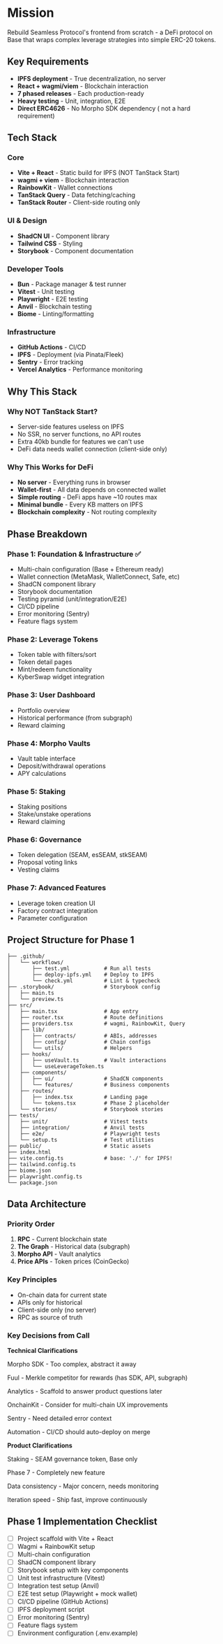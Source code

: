 # Mission

Rebuild Seamless Protocol's frontend from scratch - a DeFi protocol on Base that wraps complex leverage strategies into simple ERC-20 tokens.

## Key Requirements

- **IPFS deployment** - True decentralization, no server
- **React + wagmi/viem** - Blockchain interaction
- **7 phased releases** - Each production-ready
- **Heavy testing** - Unit, integration, E2E
- **Direct ERC4626** - No Morpho SDK dependency ( not a hard requirement)

## Tech Stack

### Core

- **Vite + React** - Static build for IPFS (NOT TanStack Start)
- **wagmi + viem** - Blockchain interaction
- **RainbowKit** - Wallet connections
- **TanStack Query** - Data fetching/caching
- **TanStack Router** - Client-side routing only

### UI & Design

- **ShadCN UI** - Component library
- **Tailwind CSS** - Styling
- **Storybook** - Component documentation

### Developer Tools

- **Bun** - Package manager & test runner
- **Vitest** - Unit testing
- **Playwright** - E2E testing
- **Anvil** - Blockchain testing
- **Biome** - Linting/formatting

### Infrastructure

- **GitHub Actions** - CI/CD
- **IPFS** - Deployment (via Pinata/Fleek)
- **Sentry** - Error tracking
- **Vercel Analytics** - Performance monitoring

## Why This Stack

### Why NOT TanStack Start?

- Server-side features useless on IPFS
- No SSR, no server functions, no API routes
- Extra 40kb bundle for features we can't use
- DeFi data needs wallet connection (client-side only)

### Why This Works for DeFi

- **No server** - Everything runs in browser
- **Wallet-first** - All data depends on connected wallet
- **Simple routing** - DeFi apps have ~10 routes max
- **Minimal bundle** - Every KB matters on IPFS
- **Blockchain complexity** - Not routing complexity

## Phase Breakdown

### Phase 1: Foundation & Infrastructure ✅

- Multi-chain configuration (Base + Ethereum ready)
- Wallet connection (MetaMask, WalletConnect, Safe, etc)
- ShadCN component library
- Storybook documentation
- Testing pyramid (unit/integration/E2E)
- CI/CD pipeline
- Error monitoring (Sentry)
- Feature flags system

### Phase 2: Leverage Tokens

- Token table with filters/sort
- Token detail pages
- Mint/redeem functionality
- KyberSwap widget integration

### Phase 3: User Dashboard

- Portfolio overview
- Historical performance (from subgraph)
- Reward claiming

### Phase 4: Morpho Vaults

- Vault table interface
- Deposit/withdrawal operations
- APY calculations

### Phase 5: Staking

- Staking positions
- Stake/unstake operations
- Reward claiming

### Phase 6: Governance

- Token delegation (SEAM, esSEAM, stkSEAM)
- Proposal voting links
- Vesting claims

### Phase 7: Advanced Features

- Leverage token creation UI
- Factory contract integration
- Parameter configuration

## Project Structure for Phase 1

```
├── .github/
│   └── workflows/
│       ├── test.yml           # Run all tests
│       ├── deploy-ipfs.yml    # Deploy to IPFS
│       └── check.yml          # Lint & typecheck
├── .storybook/                # Storybook config
│   ├── main.ts
│   └── preview.ts
├── src/
│   ├── main.tsx               # App entry
│   ├── router.tsx             # Route definitions
│   ├── providers.tsx          # wagmi, RainbowKit, Query
│   ├── lib/
│   │   ├── contracts/         # ABIs, addresses
│   │   ├── config/            # Chain configs
│   │   └── utils/             # Helpers
│   ├── hooks/
│   │   ├── useVault.ts        # Vault interactions
│   │   └── useLeverageToken.ts
│   ├── components/
│   │   ├── ui/                # ShadCN components
│   │   └── features/          # Business components
│   ├── routes/
│   │   ├── index.tsx          # Landing page
│   │   └── tokens.tsx         # Phase 2 placeholder
│   └── stories/               # Storybook stories
├── tests/
│   ├── unit/                  # Vitest tests
│   ├── integration/           # Anvil tests
│   ├── e2e/                   # Playwright tests
│   └── setup.ts               # Test utilities
├── public/                    # Static assets
├── index.html
├── vite.config.ts             # base: './' for IPFS!
├── tailwind.config.ts
├── biome.json
├── playwright.config.ts
└── package.json

```

## Data Architecture

### Priority Order

1. **RPC** - Current blockchain state
2. **The Graph** - Historical data (subgraph)
3. **Morpho API** - Vault analytics
4. **Price APIs** - Token prices (CoinGecko)

### Key Principles

- On-chain data for current state
- APIs only for historical
- Client-side only (no server)
- RPC as source of truth

### Key Decisions from Call

**Technical Clarifications**

Morpho SDK - Too complex, abstract it away

Fuul - Merkle competitor for rewards (has SDK, API, subgraph)

Analytics - Scaffold to answer product questions later

OnchainKit - Consider for multi-chain UX improvements

Sentry - Need detailed error context

Automation - CI/CD should auto-deploy on merge

**Product Clarifications**

Staking - SEAM governance token, Base only

Phase 7 - Completely new feature

Data consistency - Major concern, needs monitoring

Iteration speed - Ship fast, improve continuously

## Phase 1 Implementation Checklist

- [ ]  Project scaffold with Vite + React
- [ ]  Wagmi + RainbowKit setup
- [ ]  Multi-chain configuration
- [ ]  ShadCN component library
- [ ]  Storybook setup with key components
- [ ]  Unit test infrastructure (Vitest)
- [ ]  Integration test setup (Anvil)
- [ ]  E2E test setup (Playwright + mock wallet)
- [ ]  CI/CD pipeline (GitHub Actions)
- [ ]  IPFS deployment script
- [ ]  Error monitoring (Sentry)
- [ ]  Feature flags system
- [ ]  Environment configuration (.env.example)